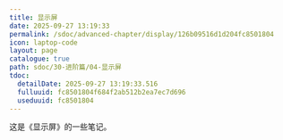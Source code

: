 ```yaml
---
title: 显示屏
date: 2025-09-27 13:19:33
permalink: /sdoc/advanced-chapter/display/126b09516d1d204fc8501804
icon: laptop-code
layout: page
catalogue: true
path: sdoc/30-进阶篇/04-显示屏
tdoc:
  detailDate: 2025-09-27 13:19:33.516
  fulluuid: fc8501804f684f2ab512b2ea7ec7d696
  useduuid: fc8501804
---
```


这是《显示屏》的一些笔记。
